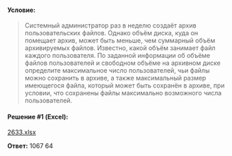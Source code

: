 #### Условие:

> Системный администратор раз в неделю создаёт архив пользовательских файлов. Однако объём диска, куда он помещает архив, может быть меньше, чем суммарный объём архивируемых файлов. Известно, какой объём занимает файл каждого пользователя. По заданной информации об объёме файлов пользователей и свободном объёме на архивном диске определите максимальное число пользователей, чьи файлы можно сохранить в архиве, а также максимальный размер имеющегося файла, который может быть сохранён в архиве, при условии, что сохранены файлы максимально возможного числа пользователей.

#### Решение #1 (Excel):
[2633.xlsx](https://github.com/Thundiverter/infege2022/files/7963745/2633.xlsx)


**Ответ:** 1067	64
